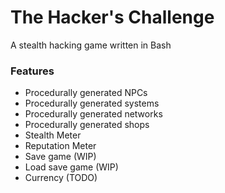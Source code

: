 # The Hacker's Challenge
A stealth hacking game written in Bash

### Features
* Procedurally generated NPCs
* Procedurally generated systems
* Procedurally generated networks
* Procedurally generated shops
* Stealth Meter
* Reputation Meter
* Save game (WIP)
* Load save game (WIP)
* Currency (TODO)
